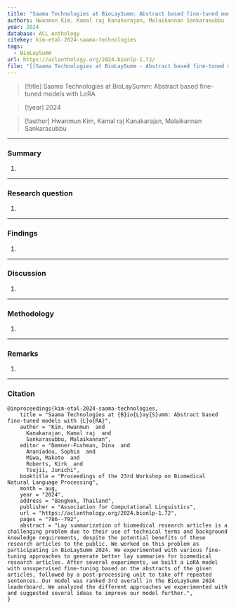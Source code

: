 ```yaml
---
title: "Saama Technologies at BioLaySumm: Abstract based fine-tuned models with LoRA"
authors: Hwanmun Kim, Kamal raj Kanakarajan, Malaikannan Sankarasubbu
year: 2024
database: ACL Anthology
citekey: kim-etal-2024-saama-technologies
tags:
  - BioLaySumm
url: https://aclanthology.org/2024.bionlp-1.72/
file: "[[Saama Technologies at BioLaySumm - Abstract based fine-tuned models.pdf]]"
---
```


>[!title]
Saama Technologies at BioLaySumm: Abstract based fine-tuned models with LoRA

>[!year]
2024

>[!author]
Hwanmun Kim, Kamal raj Kanakarajan, Malaikannan Sankarasubbu

------------------------------------

### Summary
1. 

------------------------------------

### Research question
1. 

------------------------------------

### Findings
1. 

------------------------------------

### Discussion
1. 

------------------------------------

### Methodology
1. 

------------------------------------

### Remarks
1. 

------------------------------------

### Citation

```
@inproceedings{kim-etal-2024-saama-technologies,
    title = "Saama Technologies at {B}io{L}ay{S}umm: Abstract based fine-tuned models with {L}o{RA}",
    author = "Kim, Hwanmun  and
      Kanakarajan, Kamal raj  and
      Sankarasubbu, Malaikannan",
    editor = "Demner-Fushman, Dina  and
      Ananiadou, Sophia  and
      Miwa, Makoto  and
      Roberts, Kirk  and
      Tsujii, Junichi",
    booktitle = "Proceedings of the 23rd Workshop on Biomedical Natural Language Processing",
    month = aug,
    year = "2024",
    address = "Bangkok, Thailand",
    publisher = "Association for Computational Linguistics",
    url = "https://aclanthology.org/2024.bionlp-1.72",
    pages = "786--792",
    abstract = "Lay summarization of biomedical research articles is a challenging problem due to their use of technical terms and background knowledge requirements, despite the potential benefits of these research articles to the public. We worked on this problem as participating in BioLaySumm 2024. We experimented with various fine-tuning approaches to generate better lay summaries for biomedical research articles. After several experiments, we built a LoRA model with unsupervised fine-tuning based on the abstracts of the given articles, followed by a post-processing unit to take off repeated sentences. Our model was ranked 3rd overall in the BioLaySumm 2024 leaderboard. We analyzed the different approaches we experimented with and suggested several ideas to improve our model further.",
}
```